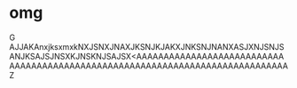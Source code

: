 # omg
G
AJJAKAnxjksxmxkNXJSNXJNAXJKSNJKJAKXJNKSNJNANXASJXNJSNJSANJKSAJSJNSXKJNSKNJSAJSX<AAAAAAAAAAAAAAAAAAAAAAAAAAAAAAAAAAAAAAAAAAAAAAAAAAAAAAAAAAAAAAAAAAAAAAAAAAAAAA	Z

